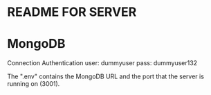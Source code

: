 # README FOR SERVER

# MongoDB
Connection Authentication
user: dummyuser
pass: dummyuser132

The ".env" contains the MongoDB URL and the port that the server is running on (3001).





